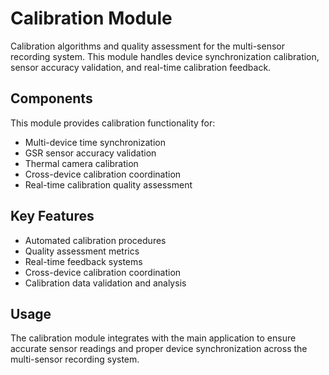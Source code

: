 # Calibration Module

Calibration algorithms and quality assessment for the multi-sensor recording system. This module handles device synchronization calibration, sensor accuracy validation, and real-time calibration feedback.

## Components

This module provides calibration functionality for:
- Multi-device time synchronization
- GSR sensor accuracy validation
- Thermal camera calibration
- Cross-device calibration coordination
- Real-time calibration quality assessment

## Key Features

- Automated calibration procedures
- Quality assessment metrics
- Real-time feedback systems
- Cross-device calibration coordination
- Calibration data validation and analysis

## Usage

The calibration module integrates with the main application to ensure accurate sensor readings and proper device synchronization across the multi-sensor recording system.
